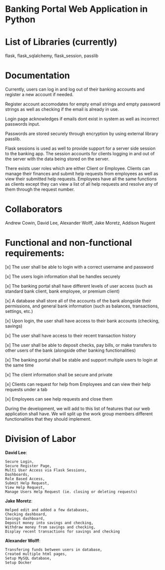 # Banking Portal Web Application in Python

# List of Libraries (currently)
flask, flask_sqlalchemy, flask_session, passlib

# Documentation
Currently, users can log in and log out of their banking accounts and register a new account if needed. 

Register account accomodates for empty email strings and empty password strings as well as checking if the email is already in use. 

Login page acknowledges if emails dont exist in system as well as incorrect passwords input.

Passwords are stored securely through encryption by using external library passlib.

Flask sessions is used as well to provide support for a server side session to the banking app. The session accounts for clients logging in and out of the server with the data being stored on the server.

There exists user roles which are either Client or Employee. Clients can manage their finances and submit help requests from employees as well as view their submitted help requests. Employees have all the same functions as clients except they can view a list of all help requests and resolve any of them through the request number.

# Collaborators
Andrew Cowin, David Lee, Alexander Wolff, Jake Moretz, Addison Nugent

# Functional and non-functional requirements:

[x] The user shall be able to login with a correct username and password

[x] The users login information shall be handles securely

[x] The banking portal shall have different levels of user access (such as standard bank client, bank employee, or premium client)

[x] A database shall store all of the accounts of the bank alongside their permissions, and general bank information (such as balances, transactions, settings, etc.)

[x] Upon login, the user shall have access to their bank accounts (checking, savings)

[x] The user shall have access to their recent transaction history

[x] The user shall be able to deposit checks, pay bills, or make transfers to other users of the bank (alongside other banking functionalities)

[x] The banking portal shall be stable and support multiple users to login at the same time

[x] The client information shall be secure and private

[x] Clients can request for help from Employees and can view their help requests under a tab

[x] Employees can see help requests and close them

During the development, we will add to this list of features that our web application shall have.
We will split up the work group members different functionalities that they should implement.

# Division of Labor
**David Lee**:

    Secure Login,
    Secure Register Page,
    Multi User Access via Flask Sessions,
    Dashboards,
    Role Based Access,
    Submit Help Request,
    View Help Request,
    Manage Users Help Request (ie. closing or deleting requests)
 
 **Jake Moretz**:
    
    Helped edit and added a few databases,
    Checking dashboard,
    Savings dashboard,
    Deposit money into savings and checking,
    Withdraw money from savings and checking,
    Display recent transactions for savings and checking
    
 **Alexander Wolff**:
    
    Transfering funds between users in database,
    Created multiple html pages,
    Setup MySQL database,
    Setup Docker
